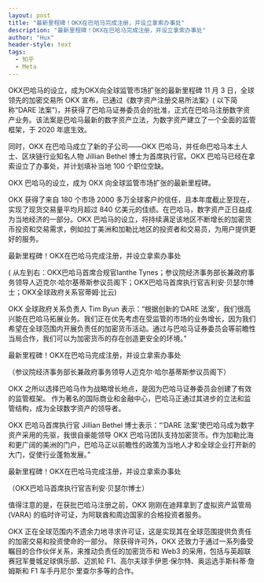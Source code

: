 ```yaml
---
layout: post
title: "最新里程碑！OKX在巴哈马完成注册，并设立拿索办事处"
description: "最新里程碑！OKX在巴哈马完成注册，并设立拿索办事处"
author: "Hux"
header-style: text
tags:
  - 知乎
  - Meta
---
```

OKX巴哈马的设立，成为OKX向全球监管市场扩张的最新里程碑
11 月 3 日，全球领先的加密交易所 OKX 宣布，已通过《数字资产注册交易所法案》( 以下简称“DARE 法案”)，并获得了巴哈马证券委员会的批准，正式在巴哈马注册数字资产业务。该法案是巴哈马最新的数字资产立法，为数字资产建立了一个全面的监管框架，于 2020 年底生效。

同时，OKX 在巴哈马成立了新的子公司——OKX 巴哈马，并任命巴哈马本土人士、区块链行业知名人物 Jillian Bethel 博士为首席执行官。OKX 巴哈马已经在拿索设立了办事处，并计划填补当地 100 个职位空缺。

OKX 巴哈马的设立，成为 OKX 向全球监管市场扩张的最新里程碑。

OKX 获得了来自 180 个市场 2000 多万全球客户的信任，且本年度截止至现在，实现了现货交易量平均月超过 840 亿美元的佳绩。在巴哈马，数字资产正日益成为当地经济的一部分。OKX 巴哈马的设立，将持续满足该地区不断增长的加密货币投资和交易需求，例如拉丁美洲和加勒比地区的投资者和交易员，为用户提供更好的服务。

最新里程碑！OKX在巴哈马完成注册，并设立拿索办事处

( 从左到右：OKX巴哈马首席合规官Ianthe Tynes；参议院经济事务部长兼政府事务领导人迈克尔·哈尔基蒂斯参议员阁下；OKX巴哈马首席执行官吉利安·贝瑟尔博士；OKX全球政府关系官蒂姆·比云)

OKX 全球政府关系负责人 Tim Byun 表示：“根据创新的‘DARE 法案’，我们很高兴能在巴哈马拓展业务。我们正在优先考虑在受监管的市场的业务增长，因为我们希望在全球范围内开展负责任的加密货币活动。通过与巴哈马证券委员会等前瞻性当局合作，我们可以为加密货币的存在创造更安全的环境。”

最新里程碑！OKX在巴哈马完成注册，并设立拿索办事处

（参议院经济事务部长兼政府事务领导人迈克尔·哈尔基蒂斯参议员阁下）

OKX 之所以选择巴哈马作为战略增长地点，是因为巴哈马证券委员会创建了有效的监管框架。 作为著名的国际商业和金融中心，巴哈马正通过其进步的立法和监管结构，成为全球数字资产的领导者。

OKX 巴哈马首席执行官 Jillian Bethel 博士表示：“‘DARE 法案’使巴哈马成为数字资产采用的先驱，我很自豪能领导 OKX 巴哈马团队支持加密货币。作为加勒比海和更广阔的美洲的门户，巴哈马正以前瞻性的政策为当地人才和全球企业打开新的大门，促使行业蓬勃发展。”

最新里程碑！OKX在巴哈马完成注册，并设立拿索办事处

（OKX巴哈马首席执行官吉利安·贝瑟尔博士）

值得注意的是，在获批巴哈马注册之前，OKX 刚刚在迪拜拿到了虚拟资产监管局 (VARA) 的临时许可证，为阿联酋和周边国家的合格投资者服务。

OKX 正在全球范围内不遗余力地寻求许可证，这是实现其在全球范围提供负责任的加密交易和投资使命的一部分。 除获得许可外，OKX 还致力于通过一系列备受瞩目的合作伙伴关系，来推动负责任的加密货币和 Web3 的采用，包括与英超联赛冠军曼城足球俱乐部、迈凯轮 F1、高尔夫球手伊恩·保尔特、奥运选手斯科蒂·詹姆斯和 F1 车手丹尼尔·里查尔多等的合作。
